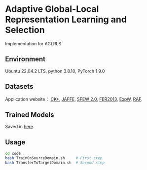 # Adaptive Global-Local Representation Learning and Selection
Implementation for AGLRLS
## Environment
Ubuntu 22.04.2 LTS, python 3.8.10, PyTorch 1.9.0
## Datasets
Application website： [CK+](http://www.jeffcohn.net/wp-content/uploads/2020/10/2020.10.26_CK-AgreementForm.pdf100.pdf.pdf), [JAFFE](https://zenodo.org/record/3451524#.YXdc1hpBw9E), [SFEW 2.0](https://cs.anu.edu.au/few/AFEW.html), [FER2013](https://www.kaggle.com/c/challenges-in-representation-learning-facial-expression-recognition-challenge/data), [ExpW](http://mmlab.ie.cuhk.edu.hk/projects/socialrelation/index.html), [RAF](http://www.whdeng.cn/raf/model1.html).
## Trained Models
Saved in [here]().
## Usage
```bash
cd code
bash TrainOnSourceDomain.sh     # First step
bash TransferToTargetDomain.sh  # Second step
```
